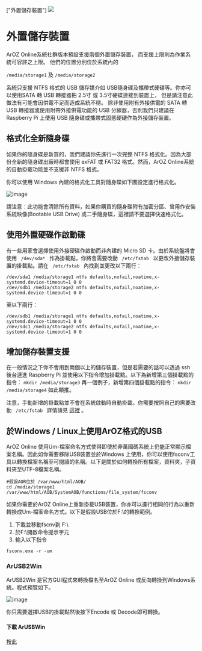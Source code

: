 ["外置儲存裝置"]
<img class="ts fluid image" src="img/extstorage.png">
# 外置儲存裝置
ArOZ Online系統社群版本預設支援兩個外置儲存裝置， 而支援上限則為作業系統可容許之上限。
他們的位置分別位於系統內的

<code>/media/storage1</code> 及 <code>/media/storage2</code>

系統只支援 NTFS 格式的 USB 儲存媒介如 USB隨身碟及攜帶式硬碟等。你亦可以使用SATA 轉 USB 轉接器把 2.5寸 或 3.5寸硬碟連接到裝置上， 但是請注意此做法有可能會因供電不足而造成系統不穩。 除非使用附有外接供電的 SATA 轉 USB 轉接器或使用附帶外接供電功能的 USB 分線器，否則我們只建議在 Raspberry Pi 上使用 USB 隨身碟或攜帶式固態硬硬作為外接儲存裝置。

## 格式化全新隨身碟
如果你的隨身碟是新買的，我們建議你先進行一次完整 NTFS 格式化。因為大部份全新的隨身碟出廠時都會使用 exFAT 或 FAT32 格式。然而，ArOZ Online系統的自動掛載功能並不支援非 NTFS 格式。

你可以使用 Windows 內建的格式化工具對隨身碟如下圖設定進行格式化。

![image](img/3/0.png)

請注意：此功能會清除所有資料，如果你購買的隨身碟附有加密分區、曾用作安裝系統映像(Bootable USB Drive) 或二手隨身碟，這裡請不要選擇快速格式化。

## 使用外置硬碟作啟動碟
有一些用家會選擇使用外接硬碟作啟動而非內建的 Micro SD 卡。由於系統盤將會使用 <code> /dev/sda* </code> 作為掛載點，你將會需要改動 <code> /etc/fstab </code> 以更改外接儲存裝置的掛載點。請在 <code> /etc/fstab </code> 內找到並更改以下兩行：

```
/dev/sda1 /media/storage1 ntfs defaults,nofail,noatime,x-systemd.device-timeout=1 0 0
/dev/sdb1 /media/storage2 ntfs defaults,nofail,noatime,x-systemd.device-timeout=1 0 0
```

至以下兩行：

```
/dev/sdb1 /media/storage1 ntfs defaults,nofail,noatime,x-systemd.device-timeout=1 0 0
/dev/sdc1 /media/storage2 ntfs defaults,nofail,noatime,x-systemd.device-timeout=1 0 0
```

## 增加儲存裝置支援
在一般情況之下你不會用到兩個以上的儲存裝置，但是若需要的話可以透過 ssh 後台連進 Raspberry Pi 並使用以下指令增加掛載點。以下為新增第三個掛載點的指令：
```mkdir /media/storage3```
再一個例子，新增第四個掛載點的指令：
```mkdir /media/storage4```
如此類推。

注意，手動新增的掛載點並不會在系統啟動時自動掛載，你需要按照自己的需要改動 <code> /etc/fstab </code> 詳情請見 [這裡](https://wiki.debian.org/fstab) 。

## 於Windows / Linux上使用ArOZ格式的USB 
ArOZ Online 使用Um-檔案命名方式使得即使於非萬國碼系統上仍能正常顯示檔案名稱。因此如你需要移除USB裝置並於Windows 上使用，你可以使用fsconv工具以轉換檔案名稱至可閱讀的名稱。以下是關於如何轉換所有檔案，資料夾，子資料夾至UTF-8檔案名稱。

```
#假設AOR位於 /var/www/html/AOB/
cd /media/storage1 
/var/www/html/AOB/SystemAOB/functions/file_system/fsconv
```
如果你需要於ArOZ Online上重新掛載USB裝置，你亦可以進行相同的行為以重新轉換成Um-檔案命名方式。以下是假設USB位於F:\的轉換範例。
1. 下載並移動fscnv到 F:\
2. 於F:\開啟命令提示字元
3. 輸入以下指令
```
fsconv.exe -r -um
```
### ArUSB2Win 
ArUSB2Win 是官方GUI程式來轉換檔名至ArOZ Online 或反向轉換到Windows系統。程式預覽如下。

![image](img/3/1.png)
	
你只需要選擇USB的掛載點然後按下Encode 或 Decode即可轉換。

#### 下載 ArUSBWin
[按此](https://github.com/tobychui/ArUSB2Win/releases)
